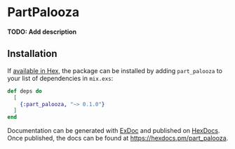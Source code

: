 # PartPalooza

**TODO: Add description**

## Installation

If [available in Hex](https://hex.pm/docs/publish), the package can be installed
by adding `part_palooza` to your list of dependencies in `mix.exs`:

```elixir
def deps do
  [
    {:part_palooza, "~> 0.1.0"}
  ]
end
```

Documentation can be generated with [ExDoc](https://github.com/elixir-lang/ex_doc)
and published on [HexDocs](https://hexdocs.pm). Once published, the docs can
be found at <https://hexdocs.pm/part_palooza>.

